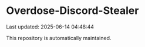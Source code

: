# Overdose-Discord-Stealer

Last updated: 2025-06-14 04:48:44

This repository is automatically maintained.
